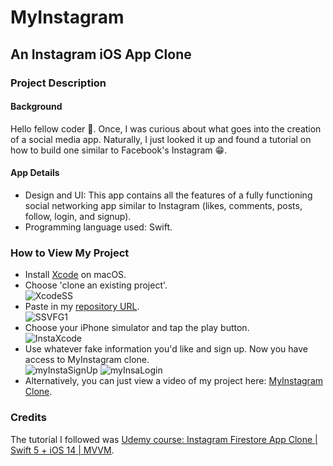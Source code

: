 # MyInstagram

## An Instagram iOS App Clone

### Project Description

#### Background
Hello fellow coder :wave:. Once, I was curious about what goes into the creation of a social media app. Naturally, I just looked it up and found a tutorial on how to build one similar to Facebook's Instagram :grin:. 
<br>
#### App Details
* Design and UI: This app contains all the features of a fully functioning social networking app similar to Instagram (likes, comments, posts, follow, login, and signup).
* Programming language used: Swift.
### How to View My Project
* Install [Xcode](https://apps.apple.com/us/app/xcode/id497799835?mt=12) on macOS.
* Choose 'clone an existing project'.<br>
![XcodeSS](https://user-images.githubusercontent.com/72266833/182238536-66e9dd69-57d5-4153-a587-90328c3076e1.png)
* Paste in my [repository URL](https://github.com/IsthisSid/MyInstagram.git).<br> 
![SSVFG1](https://user-images.githubusercontent.com/72266833/182238899-e4d2687a-2b36-41bd-ab1b-c170e2c229e3.png)
* Choose your iPhone simulator and tap the play button.<br> 
![InstaXcode](https://user-images.githubusercontent.com/72266833/182238701-9f39c4e7-5187-4a83-9b50-4131cee268ae.png)
* Use whatever fake information you'd like and sign up. Now you have access to MyInstagram clone.<br>
![myInstaSignUp](https://user-images.githubusercontent.com/72266833/182239409-9184d9ee-ee44-44cf-80bd-b75a28ec6511.png)
![myInsaLogin](https://user-images.githubusercontent.com/72266833/182239353-1e7896c2-882a-4d30-8cf8-162837a4b532.png)
* Alternatively, you can just view a video of my project here: [MyInstagram Clone](https://www.isthissid.com/post/myinstagram-app).
### Credits
The tutorial I followed was [Udemy course: Instagram Firestore App Clone | Swift 5 + iOS 14 | MVVM](https://www.udemy.com/course/instagram-firestore-app-clone-swift-5-ios-14-mvvm/).







